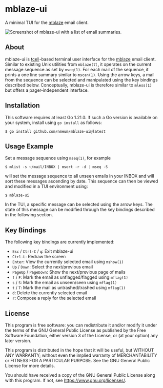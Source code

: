# mblaze-ui

A minimal TUI for the [mblaze][mblaze github] email client.

![Screenshot of mblaze-ui with a list of email summaries.](https://gist.github.com/nmeum/ddb6ddbe84d9ef5bdabd5a81219c93b2/raw/8a56073afb3b1d3d5019e09f2af43f59c245ace4/mblaze-ui.png)

## About

mblaze-ui is [tcell][tcell github]-based terminal user interface for the
[mblaze][mblaze github] email client. Similar to existing Unix utilities
from `mblaze(7)`, it operates on the current message sequence as set by
`mseq(1)`. For each mail of the sequence, it prints a one line summary
similar to `mscan(1)`. Using the arrow keys, a mail from the sequence
can be selected and manipulated using the key bindings described below.
Conceptually, mblaze-ui is therefore similar to `mless(1)` but offers
a pager-independent interface.

## Installation

This software requires at least Go 1.21.0. If such a Go version
is available on your system, install using `go install` as follows:

    $ go install github.com/nmeum/mblaze-ui@latest

## Usage Example

Set a message sequence using `mseq(1)`, for example

    $ mlist -s ~/mail/INBOX | msort -r -d | mseq -S

will set the message sequence to all unseen emails in your INBOX and
will sort these messages ascending by date. This sequence can then
be viewed and modified in a TUI environment using:

    $ mblaze-ui

In the TUI, a specific message can be selected using the arrow keys.
The state of this message can be modified through the key bindings
described in the following section.

## Key Bindings

The following key bindings are currently implemented:

* `Esc` / `Ctrl-C` / `q`: Exit mblaze-ui
* `Ctrl-L`: Redraw the screen
* `Enter`: View the currently selected email using `mshow(1)`
* `Up` / `Down`: Select the next/previous email
* `PageUp` / `PageDown`: Show the next/previous page of mails
* `f` / `F`: Mark the email as unflagged/flagged using `mflag(1)`
* `s` / `S`: Mark the email as unseen/seen using `mflag(1)`
* `t` / `T`: Mark the mail as untrashed/trashed using `mflag(1)`
* `d`: Delete the currently selected email
* `r`: Compose a reply for the selected email

## License

This program is free software: you can redistribute it and/or modify it
under the terms of the GNU General Public License as published by the
Free Software Foundation, either version 3 of the License, or (at your
option) any later version.

This program is distributed in the hope that it will be useful, but
WITHOUT ANY WARRANTY; without even the implied warranty of
MERCHANTABILITY or FITNESS FOR A PARTICULAR PURPOSE. See the GNU General
Public License for more details.

You should have received a copy of the GNU General Public License along
with this program. If not, see <https://www.gnu.org/licenses/>.

[mblaze github]: https://github.com/leahneukirchen/mblaze
[tcell github]: https://github.com/gdamore/tcell
